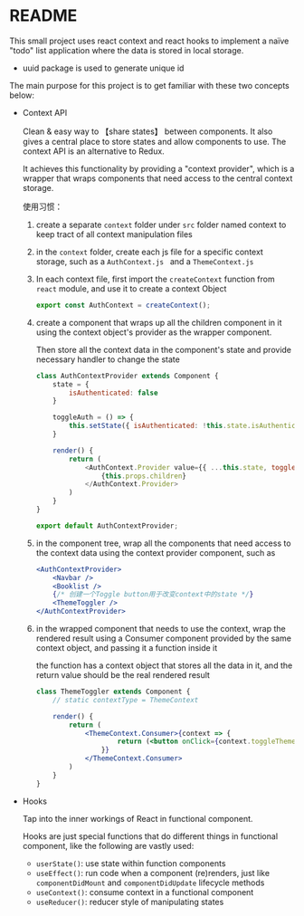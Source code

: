 # README



This small project uses react context and react hooks to implement a naïve "todo" list application where the data is stored in local storage. 

* uuid package is used to generate unique id

The main purpose for this project is to get familiar with these two concepts below: 

* Context API

  Clean & easy way to 【share states】 between components. It also gives a central place to store states and allow components to use. The context API is an alternative to Redux.

  It achieves this functionality by providing a "context provider", which is a wrapper that wraps components that need access to the central context storage.

  使用习惯：

  1. create a separate `context` folder under `src` folder named context to keep tract of all context manipulation files

  2. in the `context` folder, create each js file for a specific context storage, such as a `AuthContext.js ` and a `ThemeContext.js`

  3. In each context file, first import the `createContext` function from `react` module, and use it to create a context Object

     ```js
     export const AuthContext = createContext();
     ```

  4. create a component that wraps up all the children component in it using the context object's provider as the wrapper component.

     Then store all the context data in the component's state and provide necessary handler to change the state

     ```js
     class AuthContextProvider extends Component {
         state = {
             isAuthenticated: false
         }
     
         toggleAuth = () => {
             this.setState({ isAuthenticated: !this.state.isAuthenticated })
         }
     
         render() {
             return (
                 <AuthContext.Provider value={{ ...this.state, toggleAuth: this.toggleAuth }}>
                     {this.props.children}
                 </AuthContext.Provider>
             )
         }
     }
     
     export default AuthContextProvider;
     ```

  5. in the component tree, wrap all the components that need access to the context data using the context provider component, such as

     ```jsx
     <AuthContextProvider>
         <Navbar />
         <Booklist />
         {/* 创建一个Toggle button用于改变context中的state */}
         <ThemeToggler />
     </AuthContextProvider>
     ```

  6. in the wrapped component that needs to use the context, wrap the rendered result using a Consumer component provided by the same context object, and passing it a function inside it

     the function has a context object that stores all the data in it, and the return value should be the real rendered result

     ```jsx
     class ThemeToggler extends Component {
         // static contextType = ThemeContext
     
         render() {
             return (
                 <ThemeContext.Consumer>{context => {
                         return (<button onClick={context.toggleTheme}>Toggle Theme</button>)
                     }}
                 </ThemeContext.Consumer>
             )
         }
     }
     ```

     

* Hooks

  Tap into the inner workings of React in functional component.

  Hooks are just special functions that do different things in functional component, like the following are vastly used:

  * `userState()`: use state within function components
  * `useEffect()`: run code when a component (re)renders, just like `componentDidMount` and `componentDidUpdate` lifecycle methods
  * `useContext()`: consume context in a functional component
  * `useReducer()`: reducer style of manipulating states


